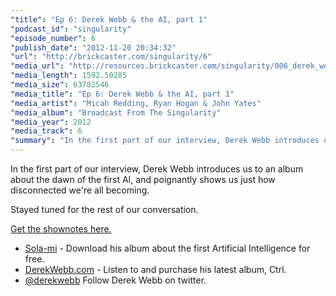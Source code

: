 ```yaml
---
"title": "Ep 6: Derek Webb & the AI, part 1"
"podcast_id": "singularity"
"episode_number": 6
"publish_date": "2012-11-20 20:34:32"
"url": "http://brickcaster.com/singularity/6"
"media_url": "http://resources.brickcaster.com/singularity/006_derek_webb_1.mp3"
"media_length": 1592.50285
"media_size": 63782546
"media_title": "Ep 6: Derek Webb & the AI, part 1"
"media_artist": "Micah Redding, Ryan Hogan & John Yates"
"media_album": "Broadcast From The Singularity"
"media_year": 2012
"media_track": 6
"summary": "In the first part of our interview, Derek Webb introduces us to an album about the dawn of the first AI, and poignantly shows us just how disconnected we're all becoming. Stayed tuned for the rest of our conversation."
---
```

In the first part of our interview, Derek Webb introduces us to an album about the dawn of the first AI, and poignantly shows us just how disconnected we're all becoming.

Stayed tuned for the rest of our conversation.

[Get the shownotes here.](http://brickcaster.com/singularity/6)

- [Sola-mi](http://sola-mi.com/) - Download his album about the first Artificial Intelligence for free.
- [DerekWebb.com](http://www.derekwebb.com/) - Listen to and purchase his latest album, Ctrl.
- [@derekwebb](https://twitter.com/derekwebb) Follow Derek Webb on twitter.


